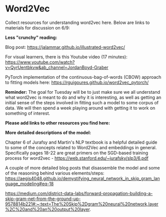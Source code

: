 # Word2Vec

Collect resources for understanding word2vec here. Below are links to materials for discussion on 6/9:

**Less "crunchy" reading:**

Blog post: https://jalammar.github.io/illustrated-word2vec/

For visual learners, there is this Youtube video (17 minutes): https://www.youtube.com/watch?v=QyrUentbkvw&ab_channel=JordanBoyd-Graber

PyTorch implementation of the continuous-bag-of-words (CBOW) approach to fitting models here: https://rguigoures.github.io/word2vec_pytorch/

**Reminder:** The goal for Tuesday will be to just make sure we all understand what word2vec is meant to do and why it is interesting, as well as getting an initial sense of the steps involved in fitting such a model to some corpus of data. We will then spend a week playing around with getting it to work on something of interest. 

**Please add links to other resources you find here:**

**More detailed descriptions of the model:**

Chapter 6 of Jurafsy and Martin's NLP textbook is a helpful detailed guide to some of the concepts related to Word2Vec and embeddings in general. Specifically pages 18-22 are great primers on the SGD-based training process for word2vec - https://web.stanford.edu/~jurafsky/slp3/6.pdf

A couple of more detailed blog posts that disassemble the model and some of the reasoning behind various elements/steps:
https://aegis4048.github.io/demystifying_neural_network_in_skip_gram_language_modeling#eq-18

https://medium.com/district-data-labs/forward-propagation-building-a-skip-gram-net-from-the-ground-up-9578814b221#:~:text=The%20Skip%2Dgram%20neural%20network,layer%2C%20and%20an%20output%20layer.
